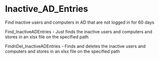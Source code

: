 # Inactive_AD_Entries
Find inactive users and computers in AD that are not logged in for 60 days

Find_InactiveADEntries - Just finds the inactive users and computers and stores in an xlsx file on the specified path

FindnDel_InactiveADEntries - Finds and deletes the inactive users and computers and stores in an xlsx file on the specified path
